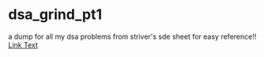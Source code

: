 # dsa_grind_pt1
a dump for all my dsa problems from striver's sde sheet for easy reference!! 
[Link Text](https://takeuforward.org/interviews/strivers-sde-sheet-top-coding-interview-problems/)
